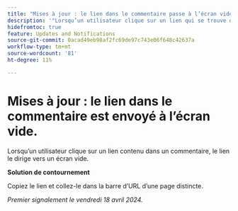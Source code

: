 ```yaml
---
title: "Mises à jour : le lien dans le commentaire passe à l’écran vide"
description: '"Lorsqu’un utilisateur clique sur un lien qui se trouve dans un commentaire, le lien dirige l’utilisateur vers un écran vide. Une solution de contournement est disponible. »'
hidefromtoc: true
feature: Updates and Notifications
source-git-commit: 0acad49eb98af2fc69de97c743e06f648c42637a
workflow-type: tm+mt
source-wordcount: '81'
ht-degree: 11%

---
```



# Mises à jour : le lien dans le commentaire est envoyé à l’écran vide.

Lorsqu’un utilisateur clique sur un lien contenu dans un commentaire, le lien le dirige vers un écran vide.

**Solution de contournement**

Copiez le lien et collez-le dans la barre d’URL d’une page distincte.

_Premier signalement le vendredi 18 avril 2024._

